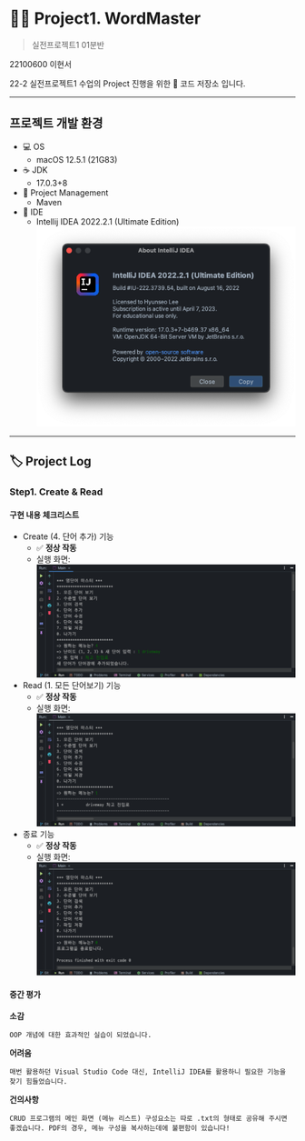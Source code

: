 # 🧑‍💻 Project1. WordMaster

> 실전프로젝트1 01분반

22100600 이현서

22-2 실전프로젝트1 수업의 Project 진행을 위한 💾 코드 저장소 입니다.

---

## 프로젝트 개발 환경

* 💻 OS
    * macOS 12.5.1 (21G83)
* ☕️ JDK
    * 17.0.3+8
* 🔨 Project Management
    * Maven
* 📝 IDE
    * Intellij IDEA 2022.2.1 (Ultimate Edition)
![](screenshots/1.png)

---

## 🏷 Project Log

### Step1. Create & Read

#### 구현 내용 체크리스트

* Create (4. 단어 추가) 기능
    * ✅ **정상 작동**
    * 실행 화면:
![](screenshots/2.png)
* Read (1. 모든 단어보기) 기능
    * ✅ **정상 작동**
    * 실행 화면:
![](screenshots/3.png)
* 종료 기능
    * ✅ **정상 작동**
    * 실행 화면:
![](screenshots/4.png)

#### 중간 평가

**소감**

`OOP 개념에 대한 효과적인 실습이 되었습니다.`

**어려움**

`매번 활용하던 Visual Studio Code 대신, IntelliJ IDEA를 활용하니 필요한 기능을 찾기 힘들었습니다.`

**건의사항**

`CRUD 프로그램의 메인 화면 (메뉴 리스트) 구성요소는 따로 .txt의 형태로 공유해 주시면 좋겠습니다. PDF의 경우, 메뉴 구성을 복사하는데에 불편함이 있습니다!`